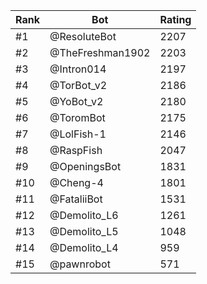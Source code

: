 Rank|Bot|Rating
---|---|---
#1|@ResoluteBot|2207
#2|@TheFreshman1902|2203
#3|@Intron014|2197
#4|@TorBot_v2|2186
#5|@YoBot_v2|2180
#6|@ToromBot|2175
#7|@LolFish-1|2146
#8|@RaspFish|2047
#9|@OpeningsBot|1831
#10|@Cheng-4|1801
#11|@FataliiBot|1531
#12|@Demolito_L6|1261
#13|@Demolito_L5|1048
#14|@Demolito_L4|959
#15|@pawnrobot|571
